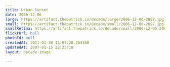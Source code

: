 ```yaml
---
title: Urban Sunset
date: 2006-12-06
large: https://artifact.thepatrick.io/decade/large/2006-12-06-2097.jpg
small: https://artifact.thepatrick.io/decade/small/2006-12-06-2097.jpg
smallRetina: https://artifact.thepatrick.io/decade/small/2006-12-06-2097@2x.jpg
flickrUrl: null
photoId: null
createdAt: 2011-01-30 11:07:20.263158
updatedAt: 2007-01-15 22:23:10
layout: decade-image

---
```


